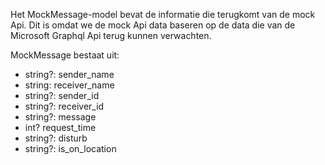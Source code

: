Het MockMessage-model bevat de informatie die terugkomt van de mock Api. Dit is omdat we de mock Api data baseren op de data die van de Microsoft Graphql Api terug kunnen verwachten.

MockMessage bestaat uit:
- string?: sender_name
- string: receiver_name
- string?: sender_id
- string?: receiver_id
- string?: message
- int? request_time
- string?: disturb
- string?: is_on_location